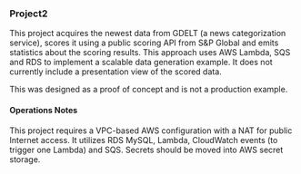 ### Project2

This project acquires the newest data from GDELT (a news categorization service), scores it using a public
scoring API from S&P Global and emits statistics about the scoring results. This approach uses AWS Lambda,
SQS and RDS to implement a scalable data generation example. It does not currently include a presentation
view of the scored data.

This was designed as a proof of concept and is not a production example.

#### Operations Notes

This project requires a VPC-based AWS configuration with a NAT for public Internet access.
It utilizes RDS MySQL, Lambda, CloudWatch events (to trigger one Lambda) and SQS. Secrets should
be moved into AWS secret storage.

